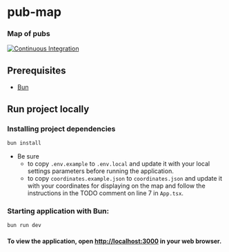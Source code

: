 pub-map
=======

### Map of pubs

[![Continuous Integration](https://github.com/jbence1994/pub-map/actions/workflows/build.yaml/badge.svg)](https://github.com/jbence1994/pub-map/actions/workflows/build.yaml)

Prerequisites
-------------

- [Bun](https://bun.com/get)

Run project locally
-------------------

### Installing project dependencies

```bash
bun install
```

- Be sure
    - to copy `.env.example` to `.env.local` and update it with your local settings parameters before running the
      application.
    - to copy `coordinates.example.json` to `coordinates.json` and update it with your coordinates for displaying on the
      map and follow the instructions in the TODO comment on line 7 in `App.tsx`.

### Starting application with Bun:

```bash
bun run dev
```

#### To view the application, open [http://localhost:3000](http://localhost:3000) in your web browser.
